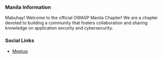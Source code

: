### Manila Information
Mabuhay! Welcome to the official OWASP Manila Chapter!
We are a chapter devoted to building a community that fosters collaboration and sharing knowledge on application security and cybersecurity.

### Social Links
* [Meetup](https://www.meetup.com/owasp-manila/)


